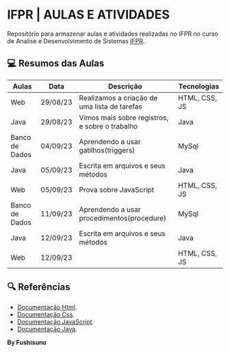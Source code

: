 
# IFPR | AULAS E ATIVIDADES

Repositório para armazenar aulas e atividades realizadas no IFPR no curso de Analise e Desenvolvimento de Sistemas [IFPR](https://ifpr.edu.br/cascavel/).


## 💻 Resumos das Aulas

|  Aulas  |  Data  |  Descrição  |  Tecnologias  |
|---------|--------|-------------|---------------|
|  Web | 29/08/23 | Realizamos a criação de uma lista de tarefas |  HTML, CSS, JS  |
| Java | 29/08/23 | Vimos mais sobre registros, e sobre o trabalho | Java |
| Banco de Dados | 04/09/23 | Aprendendo a usar gatilhos(triggers)| MySql|
| Java | 05/09/23 | Escrita em arquivos e seus métodos             | Java|
|  Web | 05/09/23 | Prova sobre JavaScript |  HTML, CSS, JS  |
| Banco de Dados | 11/09/23 | Aprendendo a usar procedimentos(procedure)| MySql|
| Java | 12/09/23 | Escrita em arquivos e seus métodos             | Java|
|  Web | 12/09/23 | |  HTML, CSS, JS  |



## 🔍 Referências
- [Documentação Html](https://developer.mozilla.org/pt-BR/docs/Web/HTML).
- [Documentação Css](https://developer.mozilla.org/pt-BR/docs/Web/Css).
- [Documentação JavaScript](https://developer.mozilla.org/pt-BR/docs/Web/javascript).
- [Documentação Java](https://docs.oracle.com/en/java/).



**By Fushisuno**
